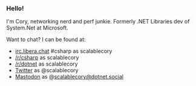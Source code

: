 ### Hello!

I'm Cory, networking nerd and perf junkie. Formerly .NET Libraries dev of System.Net at Microsoft.

Want to chat? I can be found at:
- [irc.libera.chat](https://libera.chat/) #csharp as scalablecory
- [/r/csharp](https://www.reddit.com/r/csharp/) as scalablecory
- [/r/dotnet](https://www.reddit.com/r/dotnet/) as scalablecory
- [Twitter](https://twitter.com/scalablecory) as @scalablecory
- <a rel="me" href="https://dotnet.social/@scalablecory">Mastodon</a> as @scalablecory@dotnet.social
